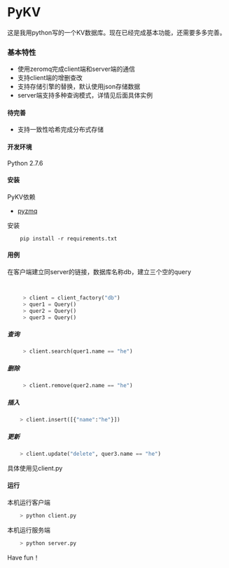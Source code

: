 # PyKV
这是我用python写的一个KV数据库。现在已经完成基本功能，还需要多多完善。
### 基本特性
- 使用zeromq完成client端和server端的通信
- 支持client端的增删查改
- 支持存储引擎的替换，默认使用json存储数据 
- server端支持多种查询模式，详情见后面具体实例

#### 待完善
- 支持一致性哈希完成分布式存储


#### 开发环境

Python 2.7.6

#### 安装

PyKV依赖

   - [pyzmq](https://github.com/zeromq/pyzmq)
   
安装	

	    pip install -r requirements.txt
#### 用例
在客户端建立同server的链接，数据库名称db，建立三个空的query
     
```python

     
     > client = client_factory("db")
     > quer1 = Query()
     > quer2 = Query()
     > quer3 = Query()
```	   
##### 查询
```python
     > client.search(quer1.name == "he")
 ```
##### 删除
```python
     > client.remove(quer2.name == "he")
```
##### 插入

```python
    > client.insert([{"name":"he"}])
```
##### 更新
```python
    > client.update("delete", quer3.name == "he")
```
具体使用见client.py
#### 运行

本机运行客户端
```python
    > python client.py
```
	   
 本机运行服务端
 
```python
    > python server.py
```
     
 Have fun！
